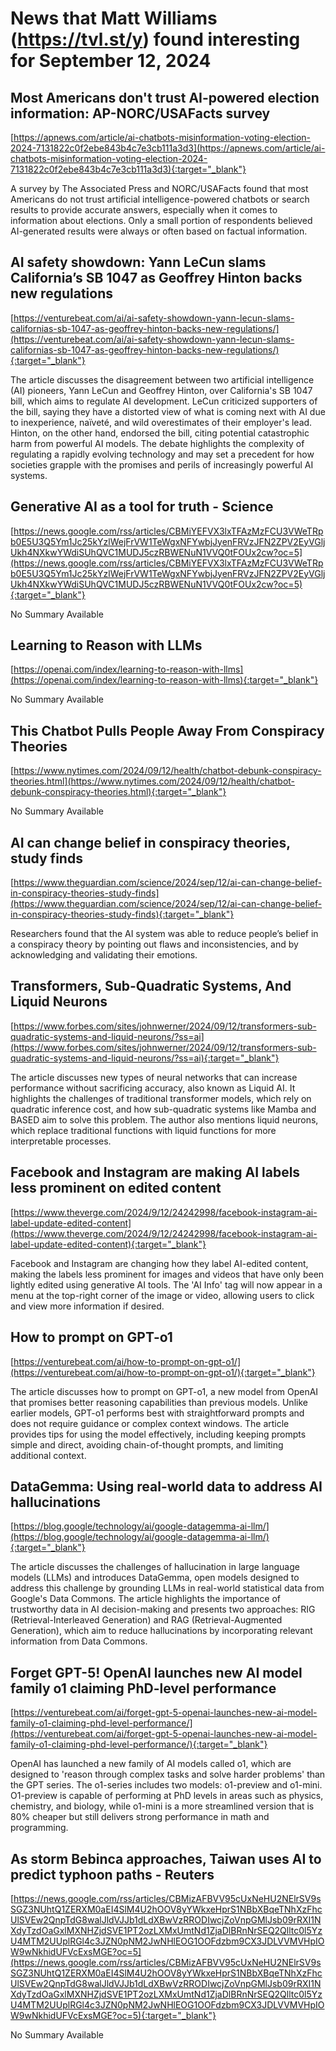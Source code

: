# News that Matt Williams (https://tvl.st/y) found interesting for September 12, 2024

## Most Americans don't trust AI-powered election information: AP-NORC/USAFacts survey
[https://apnews.com/article/ai-chatbots-misinformation-voting-election-2024-7131822c0f2ebe843b4c7e3cb111a3d3](https://apnews.com/article/ai-chatbots-misinformation-voting-election-2024-7131822c0f2ebe843b4c7e3cb111a3d3){:target="_blank"}

A survey by The Associated Press and NORC/USAFacts found that most Americans do not trust artificial intelligence-powered chatbots or search results to provide accurate answers, especially when it comes to information about elections. Only a small portion of respondents believed AI-generated results were always or often based on factual information.

## AI safety showdown: Yann LeCun slams California’s SB 1047 as Geoffrey Hinton backs new regulations
[https://venturebeat.com/ai/ai-safety-showdown-yann-lecun-slams-californias-sb-1047-as-geoffrey-hinton-backs-new-regulations/](https://venturebeat.com/ai/ai-safety-showdown-yann-lecun-slams-californias-sb-1047-as-geoffrey-hinton-backs-new-regulations/){:target="_blank"}

The article discusses the disagreement between two artificial intelligence (AI) pioneers, Yann LeCun and Geoffrey Hinton, over California's SB 1047 bill, which aims to regulate AI development. LeCun criticized supporters of the bill, saying they have a distorted view of what is coming next with AI due to inexperience, naïveté, and wild overestimates of their employer's lead. Hinton, on the other hand, endorsed the bill, citing potential catastrophic harm from powerful AI models. The debate highlights the complexity of regulating a rapidly evolving technology and may set a precedent for how societies grapple with the promises and perils of increasingly powerful AI systems.

## Generative AI as a tool for truth - Science
[https://news.google.com/rss/articles/CBMiYEFVX3lxTFAzMzFCU3VWeTRpb0E5U3Q5Ym1Jc25kYzlWejFrVW1TeWgxNFYwbjJyenFRVzJFN2ZPV2EyVGljUkh4NXkwYWdiSUhQVC1MUDJ5czRBWENuN1VVQ0tFOUx2cw?oc=5](https://news.google.com/rss/articles/CBMiYEFVX3lxTFAzMzFCU3VWeTRpb0E5U3Q5Ym1Jc25kYzlWejFrVW1TeWgxNFYwbjJyenFRVzJFN2ZPV2EyVGljUkh4NXkwYWdiSUhQVC1MUDJ5czRBWENuN1VVQ0tFOUx2cw?oc=5){:target="_blank"}

No Summary Available

## Learning to Reason with LLMs
[https://openai.com/index/learning-to-reason-with-llms](https://openai.com/index/learning-to-reason-with-llms){:target="_blank"}

No Summary Available

## This Chatbot Pulls People Away From Conspiracy Theories
[https://www.nytimes.com/2024/09/12/health/chatbot-debunk-conspiracy-theories.html](https://www.nytimes.com/2024/09/12/health/chatbot-debunk-conspiracy-theories.html){:target="_blank"}

No Summary Available

## AI can change belief in conspiracy theories, study finds
[https://www.theguardian.com/science/2024/sep/12/ai-can-change-belief-in-conspiracy-theories-study-finds](https://www.theguardian.com/science/2024/sep/12/ai-can-change-belief-in-conspiracy-theories-study-finds){:target="_blank"}

Researchers found that the AI system was able to reduce people’s belief in a conspiracy theory by pointing out flaws and inconsistencies, and by acknowledging and validating their emotions.

## Transformers, Sub-Quadratic Systems, And Liquid Neurons
[https://www.forbes.com/sites/johnwerner/2024/09/12/transformers-sub-quadratic-systems-and-liquid-neurons/?ss=ai](https://www.forbes.com/sites/johnwerner/2024/09/12/transformers-sub-quadratic-systems-and-liquid-neurons/?ss=ai){:target="_blank"}

The article discusses new types of neural networks that can increase performance without sacrificing accuracy, also known as Liquid AI. It highlights the challenges of traditional transformer models, which rely on quadratic inference cost, and how sub-quadratic systems like Mamba and BASED aim to solve this problem. The author also mentions liquid neurons, which replace traditional functions with liquid functions for more interpretable processes.

## Facebook and Instagram are making AI labels less prominent on edited content
[https://www.theverge.com/2024/9/12/24242998/facebook-instagram-ai-label-update-edited-content](https://www.theverge.com/2024/9/12/24242998/facebook-instagram-ai-label-update-edited-content){:target="_blank"}

Facebook and Instagram are changing how they label AI-edited content, making the labels less prominent for images and videos that have only been lightly edited using generative AI tools. The 'AI Info' tag will now appear in a menu at the top-right corner of the image or video, allowing users to click and view more information if desired.

## How to prompt on GPT-o1
[https://venturebeat.com/ai/how-to-prompt-on-gpt-o1/](https://venturebeat.com/ai/how-to-prompt-on-gpt-o1/){:target="_blank"}

The article discusses how to prompt on GPT-o1, a new model from OpenAI that promises better reasoning capabilities than previous models. Unlike earlier models, GPT-o1 performs best with straightforward prompts and does not require guidance or complex context windows. The article provides tips for using the model effectively, including keeping prompts simple and direct, avoiding chain-of-thought prompts, and limiting additional context.

## DataGemma: Using real-world data to address AI hallucinations
[https://blog.google/technology/ai/google-datagemma-ai-llm/](https://blog.google/technology/ai/google-datagemma-ai-llm/){:target="_blank"}

The article discusses the challenges of hallucination in large language models (LLMs) and introduces DataGemma, open models designed to address this challenge by grounding LLMs in real-world statistical data from Google's Data Commons. The article highlights the importance of trustworthy data in AI decision-making and presents two approaches: RIG (Retrieval-Interleaved Generation) and RAG (Retrieval-Augmented Generation), which aim to reduce hallucinations by incorporating relevant information from Data Commons.

## Forget GPT-5! OpenAI launches new AI model family o1 claiming PhD-level performance
[https://venturebeat.com/ai/forget-gpt-5-openai-launches-new-ai-model-family-o1-claiming-phd-level-performance/](https://venturebeat.com/ai/forget-gpt-5-openai-launches-new-ai-model-family-o1-claiming-phd-level-performance/){:target="_blank"}

OpenAI has launched a new family of AI models called o1, which are designed to 'reason through complex tasks and solve harder problems' than the GPT series. The o1-series includes two models: o1-preview and o1-mini. O1-preview is capable of performing at PhD levels in areas such as physics, chemistry, and biology, while o1-mini is a more streamlined version that is 80% cheaper but still delivers strong performance in math and programming.

## As storm Bebinca approaches, Taiwan uses AI to predict typhoon paths - Reuters
[https://news.google.com/rss/articles/CBMizAFBVV95cUxNeHU2NElrSV9sSGZ3NUhtQ1ZERXM0aEI4SlM4U2hOOV8yYWkxeHprS1NBbXBqeTNhXzFhcUlSVEw2QnpTdG8walJldVJJb1dLdXBwVzRRODIwcjZoVnpGMlJsb09rRXI1NXdyTzdOaGxlMXNHZjdSVE1PT2ozLXMxUmtNd1ZjaDlBRnNrSEQ2Qlltc0l5YzU4MTM2UUplRGl4c3JZN0pNM2JwNHlEOG1OOFdzbm9CX3JDLVVMVHpIOW9wNkhidUFVcExsMGE?oc=5](https://news.google.com/rss/articles/CBMizAFBVV95cUxNeHU2NElrSV9sSGZ3NUhtQ1ZERXM0aEI4SlM4U2hOOV8yYWkxeHprS1NBbXBqeTNhXzFhcUlSVEw2QnpTdG8walJldVJJb1dLdXBwVzRRODIwcjZoVnpGMlJsb09rRXI1NXdyTzdOaGxlMXNHZjdSVE1PT2ozLXMxUmtNd1ZjaDlBRnNrSEQ2Qlltc0l5YzU4MTM2UUplRGl4c3JZN0pNM2JwNHlEOG1OOFdzbm9CX3JDLVVMVHpIOW9wNkhidUFVcExsMGE?oc=5){:target="_blank"}

No Summary Available

